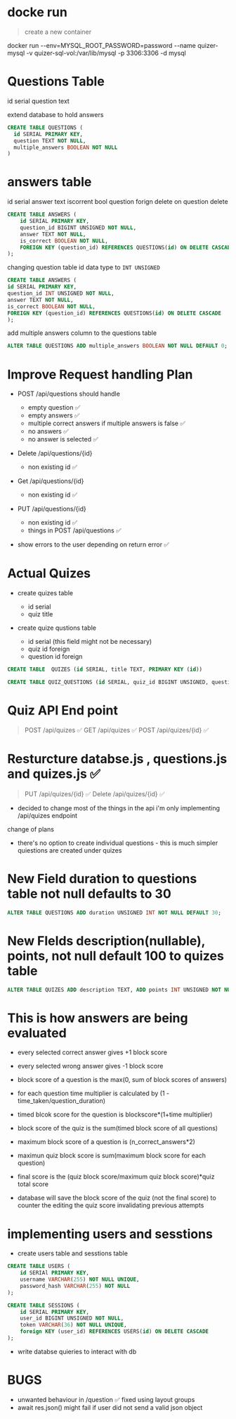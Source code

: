 # docke run

> create a new container

docker run --env=MYSQL_ROOT_PASSWORD=password --name quizer-mysql -v quizer-sql-vol:/var/lib/mysql -p 3306:3306 -d mysql

# Questions Table

id serial
question text

extend database to hold answers

```sql
CREATE TABLE QUESTIONS (
  id SERIAL PRIMARY KEY,
  question TEXT NOT NULL,
  multiple_answers BOOLEAN NOT NULL
)
```

# answers table

id serial
answer text
iscorrent bool
question forign delete on question delete

```sql
CREATE TABLE ANSWERS (
    id SERIAL PRIMARY KEY,
    question_id BIGINT UNSIGNED NOT NULL,
    answer TEXT NOT NULL,
    is_correct BOOLEAN NOT NULL,
    FOREIGN KEY (question_id) REFERENCES QUESTIONS(id) ON DELETE CASCADE
);
```

changing question table id data type to `INT UNSIGNED`

```sql
CREATE TABLE ANSWERS (
id SERIAL PRIMARY KEY,
question_id INT UNSIGNED NOT NULL,
answer TEXT NOT NULL,
is_correct BOOLEAN NOT NULL,
FOREIGN KEY (question_id) REFERENCES QUESTIONS(id) ON DELETE CASCADE
);
```

add multiple answers column to the questions table

```sql
ALTER TABLE QUESTIONS ADD multiple_answers BOOLEAN NOT NULL DEFAULT 0;
```

# Improve Request handling Plan

- POST /api/questions should handle

  - empty question ✅
  - empty answers ✅
  - multiple correct answers if multiple answers is false ✅
  - no answers ✅
  - no answer is selected ✅

- Delete /api/questions/{id}

  - non existing id ✅

- Get /api/questions/{id}

  - non existing id ✅

- PUT /api/questions/{id}

  - non existing id ✅
  - things in POST /api/questions ✅

- show errors to the user depending on return error ✅

# Actual Quizes

- create quizes table

  - id serial
  - quiz title

- create quize qustions table

  - id serial (this field might not be necessary)
  - quiz id foreign
  - question id foreign

```sql
CREATE TABLE  QUIZES (id SERIAL, title TEXT, PRIMARY KEY (id))
```

```sql
CREATE TABLE QUIZ_QUESTIONS (id SERIAL, quiz_id BIGINT UNSIGNED, question_id BIGINT UNSIGNED, PRIMARY KEY (id), FOREIGN KEY (quiz_id) REFERENCES QUIZES(id) ON DELETE CASCADE, FOREIGN KEY (question_id) REFERENCES QUESTIONS(id) ON DELETE CASCADE)
```

# Quiz API End point

> POST /api/quizes ✅
> GET /api/quizes ✅
> POST /api/quizes/{id} ✅

# Resturcture databse.js , questions.js and quizes.js ✅

> PUT /api/quizes/{id} ✅
> Delete /api/quizes/{id} ✅

- decided to change most of the things in the api
  i'm only implementing /api/quizes endpoint

change of plans

- there's no option to create individual questions - this is much simpler quiestions are created under quizes

# New Field duration to questions table not null defaults to 30

```sql
ALTER TABLE QUESTIONS ADD duration UNSIGNED INT NOT NULL DEFAULT 30;
```

# New FIelds description(nullable), points, not null default 100 to quizes table

```sql
ALTER TABLE QUIZES ADD description TEXT, ADD points INT UNSIGNED NOT NULL DEFAULT 100;
```

# This is how answers are being evaluated

- every selected correct answer gives +1 block score
- every selected wrong answer gives -1 block score
- block score of a question is the max(0, sum of block scores of answers)
- for each question time multiplier is calculated by (1 - time_taken/question_duration)
- timed blcok score for the question is blockscore\*(1+time multiplier)
- block score of the quiz is the sum(timed block score of all questions)
- maximum block score of a question is (n_correct_answers\*2)
- maximun quiz block score is sum(maximum block score for each question)
- final score is the (quiz block score/maximum quiz block score)\*quiz total score

- database will save the block score of the quiz (not the final score) to counter the editing the quiz score invalidating previous attempts

# implementing users and sesstions

- create users table and sesstions table

```sql
CREATE TABLE USERS (
    id SERIAl PRIMARY KEY,
    username VARCHAR(255) NOT NULL UNIQUE,
    password_hash VARCHAR(255) NOT NULL
);

CREATE TABLE SESSIONS (
    id SERIAL PRIMARY KEY,
    user_id BIGINT UNSIGNED NOT NULL,
    token VARCHAR(36) NOT NULL UNIQUE,
    foreign KEY (user_id) REFERENCES USERS(id) ON DELETE CASCADE
);
```

- write databse quieries to interact with db

# BUGS

- unwanted behaviour in /question ✅ fixed using layout groups
- await res.json() might fail if user did not send a valid json object
